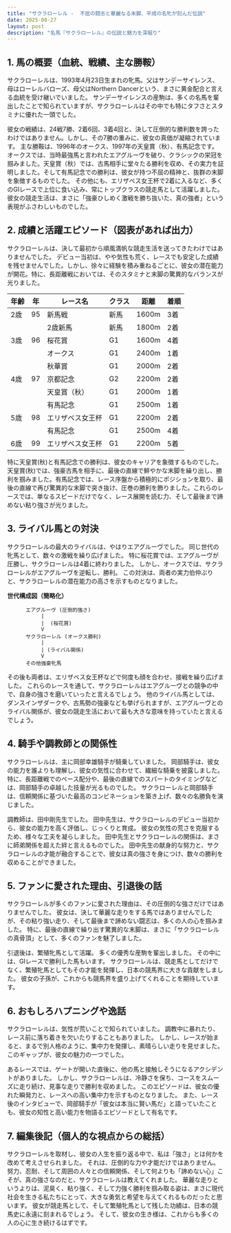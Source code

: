 ```yaml
---
title: "サクラローレル -  不屈の闘志と華麗なる末脚、平成の名牝が刻んだ伝説"
date: 2025-08-27
layout: post
description: "名馬『サクラローレル』の伝説と魅力を深堀り"
---
```


## 1. 馬の概要（血統、戦績、主な勝鞍）

サクラローレルは、1993年4月23日生まれの牝馬。父はサンデーサイレンス、母はローレルバローズ、母父はNorthern Dancerという、まさに黄金配合と言える血統を受け継いでいました。  サンデーサイレンスの産駒は、多くの名馬を輩出したことで知られていますが、サクラローレルはその中でも特にタフさとスタミナに優れた一頭でした。  

彼女の戦績は、24戦7勝、2着6回、3着4回と、決して圧倒的な勝利数を誇ったわけではありません。しかし、その7勝の重みに、彼女の真価が凝縮されています。  主な勝鞍は、1996年のオークス、1997年の天皇賞（秋）、有馬記念です。  オークスでは、当時最強馬と言われたエアグルーヴを破り、クラシックの栄冠を掴みました。天皇賞（秋）では、古馬相手に堂々たる勝利を収め、その実力を証明しました。そして有馬記念での勝利は、彼女が持つ不屈の精神と、抜群の末脚を象徴するものでした。  その他にも、エリザベス女王杯で2着に入るなど、多くのGIレースで上位に食い込み、常にトップクラスの競走馬として活躍しました。  彼女の競走生活は、まさに「強豪ひしめく激戦を勝ち抜いた、真の強者」という表現がふさわしいものでした。


## 2. 成績と活躍エピソード（図表があれば出力）

サクラローレルは、決して最初から順風満帆な競走生活を送ってきたわけではありませんでした。  デビュー当初は、やや気性も荒く、レースでも安定した成績を残せませんでした。しかし、徐々に経験を積み重ねるごとに、彼女の潜在能力が開花。特に、長距離戦においては、そのスタミナと末脚の驚異的なバランスが光りました。

| 年齢 | 年  | レース名             | クラス | 距離 | 着順 |
|-----|----|----------------------|-------|-----|-----|
| 2歳  | 95 | 新馬戦               | 新馬   | 1600m| 3着 |
|      |    | 2歳新馬              | 新馬   | 1800m| 2着 |
| 3歳  | 96 | 桜花賞               | G1    | 1600m| 4着 |
|      |    | オークス               | G1    | 2400m| 1着 |
|      |    | 秋華賞               | G1    | 2000m| 2着 |
| 4歳  | 97 | 京都記念             | G2    | 2200m| 2着 |
|      |    | 天皇賞（秋）           | G1    | 2000m| 1着 |
|      |    | 有馬記念               | G1    | 2500m| 1着 |
| 5歳  | 98 | エリザベス女王杯       | G1    | 2200m| 2着 |
|      |    | 有馬記念               | G1    | 2500m| 4着 |
| 6歳  | 99 | エリザベス女王杯       | G1    | 2200m| 5着 |


特に天皇賞(秋)と有馬記念での勝利は、彼女のキャリアを象徴するものでした。天皇賞(秋)では、強豪古馬を相手に、最後の直線で鮮やかな末脚を繰り出し、勝利を掴みました。有馬記念では、レース序盤から積極的にポジションを取り、最後の直線で再び驚異的な末脚で突き抜け、圧巻の勝利を飾りました。これらのレースでは、単なるスピードだけでなく、レース展開を読む力、そして最後まで諦めない粘り強さが光りました。


## 3. ライバル馬との対決

サクラローレルの最大のライバルは、やはりエアグルーヴでした。  同じ世代の牝馬として、数々の激戦を繰り広げました。  特に桜花賞では、エアグルーヴが圧勝し、サクラローレルは4着に終わりました。  しかし、オークスでは、サクラローレルがエアグルーヴを逆転し、勝利。  この対決は、両者の実力伯仲ぶりと、サクラローレルの潜在能力の高さを示すものとなりました。  

**世代構成図（簡略化）**

```
      エアグルーヴ (圧倒的強さ)
           |
           |  (桜花賞)
           V
      サクラローレル (オークス勝利)
           |
           | (ライバル関係)
           V
      その他強豪牝馬
```

その後も両者は、エリザベス女王杯などで何度も顔を合わせ、接戦を繰り広げました。  これらのレースを通して、サクラローレルはエアグルーヴとの競争の中で、自身の強さを磨いていったと言えるでしょう。  他のライバル馬としては、ダンスインザダークや、古馬勢の強豪なども挙げられますが、エアグルーヴとのライバル関係が、彼女の競走生活において最も大きな意味を持っていたと言えるでしょう。


## 4. 騎手や調教師との関係性

サクラローレルは、主に岡部幸雄騎手が騎乗していました。  岡部騎手は、彼女の能力を誰よりも理解し、彼女の気性に合わせて、繊細な騎乗を披露しました。  特に、長距離戦でのペース配分や、最後の直線でのスパートのタイミングなどは、岡部騎手の卓越した技量が光るものでした。  サクラローレルと岡部騎手は、信頼関係に基づいた最高のコンビネーションを築き上げ、数々の名勝負を演じました。

調教師は、田中剛先生でした。  田中先生は、サクラローレルのデビュー当初から、彼女の能力を高く評価し、じっくりと育成。  彼女の気性の荒さを克服するため、様々な工夫を凝らしました。  田中先生とサクラローレルの関係は、まさに師弟関係を超えた絆と言えるものでした。  田中先生の献身的な努力と、サクラローレルの才能が融合することで、彼女は真の強さを身につけ、数々の勝利を収めることができました。


## 5. ファンに愛された理由、引退後の話

サクラローレルが多くのファンに愛された理由は、その圧倒的な強さだけではありませんでした。  彼女は、決して華麗な走りをする馬ではありませんでしたが、その粘り強い走り、そして最後まで諦めない闘志は、多くの人の心を掴みました。  特に、最後の直線で繰り出す驚異的な末脚は、まさに「サクラローレルの真骨頂」として、多くのファンを魅了しました。  

引退後は、繁殖牝馬として活躍。  多くの優秀な産駒を輩出しました。  その中には、GIレースで勝利した馬もいます。  サクラローレルは、競走馬としてだけでなく、繁殖牝馬としてもその才能を発揮し、日本の競馬界に大きな貢献をしました。  彼女の子孫が、これからも競馬界を盛り上げてくれることを期待しています。


## 6. おもしろハプニングや逸話

サクラローレルは、気性が荒いことで知られていました。  調教中に暴れたり、レース前に落ち着きを欠いたりすることもありました。  しかし、レースが始まると、まるで別人格のように、集中力を発揮し、素晴らしい走りを見せました。  このギャップが、彼女の魅力の一つでした。

あるレースでは、ゲートが開いた直後に、他の馬と接触しそうになるアクシデントがありました。  しかし、サクラローレルは、冷静さを保ち、コースをスムーズに走り続け、見事な走りで勝利を収めました。  このエピソードは、彼女の優れた瞬発力と、レースへの高い集中力を示すものとなりました。  また、レース後のインタビューで、岡部騎手が「彼女は本当に賢い馬だ」と語っていたことも、彼女の知性と高い能力を物語るエピソードとして有名です。


## 7. 編集後記（個人的な視点からの総括）

サクラローレルを取材し、彼女の人生を振り返る中で、私は「強さ」とは何かを改めて考えさせられました。  それは、圧倒的な力や才能だけではありません。  努力、忍耐、そして周囲の人々との信頼関係、そして何よりも「諦めない心」こそが、真の強さなのだと、サクラローレルは教えてくれました。  華麗な走りというよりは、泥臭く、粘り強く、そして力強く勝利を掴み取る姿は、まさに現代社会を生きる私たちにとって、大きな勇気と希望を与えてくれるものだったと思います。  彼女が競走馬として、そして繁殖牝馬として残した功績は、日本の競馬史に永遠に刻まれるでしょう。  そして、彼女の生き様は、これからも多くの人の心に生き続けるはずです。
